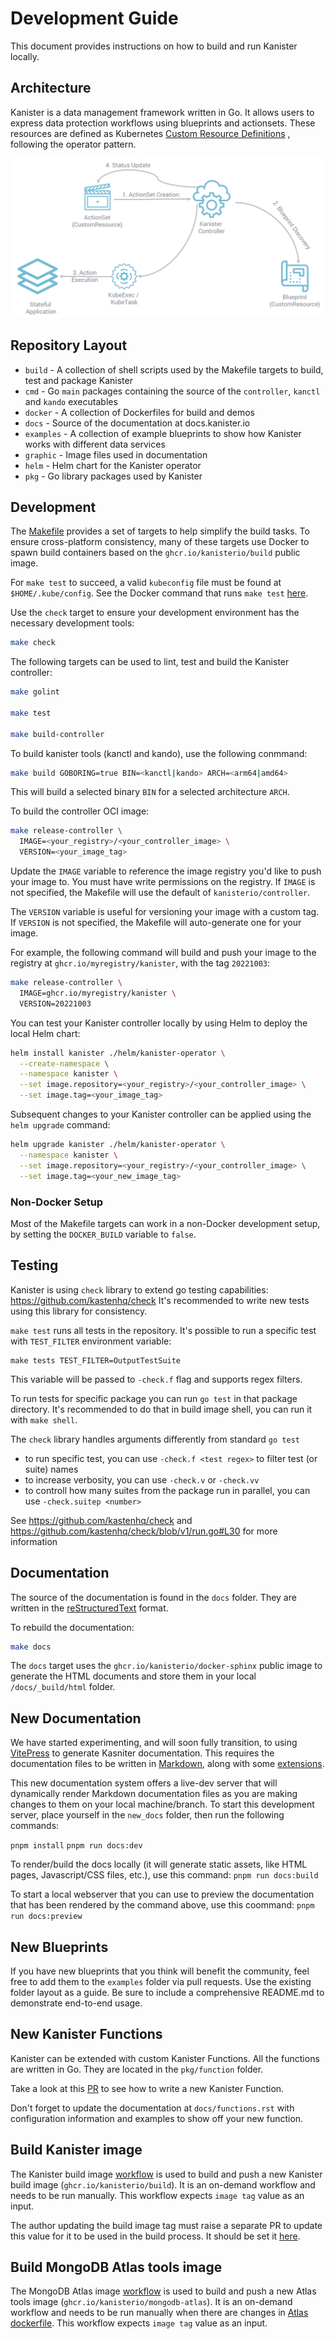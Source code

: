 # Development Guide

This document provides instructions on how to build and run Kanister locally.

## Architecture

Kanister is a data management framework written in Go. It allows users to
express data protection workflows using blueprints and actionsets. These
resources are defined as Kubernetes
[Custom Resource Definitions](https://docs.kanister.io/architecture.html#custom-resources)
, following the operator pattern.

[![kanister workflow](./graphic/kanister_workflow.png)](https://docs.kanister.io/architecture.html)

## Repository Layout

* `build` - A collection of shell scripts used by the Makefile targets to build,
test and package Kanister
* `cmd` - Go `main` packages containing the source of the `controller`,
`kanctl` and `kando` executables
* `docker` - A collection of Dockerfiles for build and demos
* `docs` - Source of the documentation at docs.kanister.io
* `examples` - A collection of example blueprints to show how Kanister works
with different data services
* `graphic` - Image files used in documentation
* `helm` - Helm chart for the Kanister operator
* `pkg` - Go library packages used by Kanister

## Development

The [Makefile](Makefile) provides a set of targets to help simplify the build
tasks. To ensure cross-platform consistency, many of these targets use Docker
to spawn build containers based on the `ghcr.io/kanisterio/build` public image.

For `make test` to succeed, a valid `kubeconfig` file must be found at
`$HOME/.kube/config`. See the Docker command that runs `make test` [here](https://github.com/kanisterio/kanister/blob/fa04d77eb6f5c92521d1413ddded385168f39f42/Makefile#L219).

Use the `check` target to ensure your development environment has the necessary
development tools:

```sh
make check
```

The following targets can be used to lint, test and build the Kanister
controller:
```sh
make golint

make test

make build-controller
```

To build kanister tools (kanctl and kando), use the following conmmand:
```sh
make build GOBORING=true BIN=<kanctl|kando> ARCH=<arm64|amd64>
```

This will build a selected binary `BIN` for a selected architecture `ARCH`.


To build the controller OCI image:
```sh
make release-controller \
  IMAGE=<your_registry>/<your_controller_image> \
  VERSION=<your_image_tag>
```

Update the `IMAGE` variable to reference the image registry you'd like to push
your image to. You must have write permissions on the registry. If `IMAGE` is
not specified, the Makefile will use the default of `kanisterio/controller`.

The `VERSION` variable is useful for versioning your image with a custom tag.
If `VERSION` is not specified, the Makefile will auto-generate one for your
image.

For example, the following command will build and push your image to the
registry at `ghcr.io/myregistry/kanister`, with the tag `20221003`:
```sh
make release-controller \
  IMAGE=ghcr.io/myregistry/kanister \
  VERSION=20221003
```

You can test your Kanister controller locally by using Helm to deploy the local
Helm chart:
```sh
helm install kanister ./helm/kanister-operator \
  --create-namespace \
  --namespace kanister \
  --set image.repository=<your_registry>/<your_controller_image> \
  --set image.tag=<your_image_tag>
```

Subsequent changes to your Kanister controller can be applied using the `helm
upgrade` command:

```sh
helm upgrade kanister ./helm/kanister-operator \
  --namespace kanister \
  --set image.repository=<your_registry>/<your_controller_image> \
  --set image.tag=<your_new_image_tag>
```

### Non-Docker Setup

Most of the Makefile targets can work in a non-Docker development setup, by
setting the `DOCKER_BUILD` variable to `false`.

## Testing

Kanister is using `check` library to extend go testing capabilities: https://github.com/kastenhq/check
It's recommended to write new tests using this library for consistency.

`make test` runs all tests in the repository.
It's possible to run a specific test with `TEST_FILTER` environment variable:

```
make tests TEST_FILTER=OutputTestSuite
```

This variable will be passed to `-check.f` flag and supports regex filters.

To run tests for specific package you can run `go test` in that package directory.
It's recommended to do that in build image shell, you can run it with `make shell`.

The `check` library handles arguments differently from standard `go test`
- to run specific test, you can use `-check.f <test regex>` to filter test (or suite) names
- to increase verbosity, you can use `-check.v` or `-check.vv`
- to controll how many suites from the package run in parallel, you can use `-check.suitep <number>`

See https://github.com/kastenhq/check and https://github.com/kastenhq/check/blob/v1/run.go#L30 for more information

## Documentation

The source of the documentation is found in the `docs` folder. They are written
in the [reStructuredText](https://docutils.sourceforge.io/rst.html) format.

To rebuild the documentation:

```sh
make docs
```

The `docs` target uses the `ghcr.io/kanisterio/docker-sphinx` public image to
generate the HTML documents and store them in your local `/docs/_build/html`
folder.

## New Documentation

We have started experimenting, and will soon fully transition, to using [VitePress](https://vitepress.dev/) to generate Kasniter documentation.
This requires the documentation files to be written in [Markdown](https://www.markdownguide.org/), along with some [extensions](https://vitepress.dev/guide/markdown).

This new documentation system offers a live-dev server that will dynamically render Markdown documentation files
as you are making changes to them on your local machine/branch.
To start this development server, place yourself in the `new_docs` folder, then run the following commands:

`pnpm install`
`pnpm run docs:dev`

To render/build the docs locally (it will generate static assets, like HTML pages, Javascript/CSS files, etc.), use this command:
`pnpm run docs:build`

To start a local webserver that you can use to preview the documentation that has been rendered by the command above, use this coommand:
`pnpm run docs:preview`

## New Blueprints

If you have new blueprints that you think will benefit the community, feel free
to add them to the `examples` folder via pull requests. Use the existing folder
layout as a guide. Be sure to include a comprehensive README.md to demonstrate
end-to-end usage.

## New Kanister Functions

Kanister can be extended with custom Kanister Functions. All the functions are
written in Go. They are located in the `pkg/function` folder.

Take a look at this [PR](https://github.com/kanisterio/kanister/pull/1282) to
see how to write a new Kanister Function.

Don't forget to update the documentation at `docs/functions.rst` with
configuration information and examples to show off your new function.

## Build Kanister image

The Kanister build image [workflow](.github/workflows/kanister-image-build.yaml)
is used to build and push a new Kanister build image (`ghcr.io/kanisterio/build`).
It is an on-demand workflow and needs to be run manually. This workflow expects
`image tag` value as an input.

The author updating the build image tag must raise a separate PR to update this
value for it to be used in the build process. It should be set it [here](https://github.com/kanisterio/kanister/blob/master/Makefile#L61).

## Build MongoDB Atlas tools image

The MongoDB Atlas image [workflow](.github/workflows/atlas-image-build.yaml)
is used to build and push a new Atlas tools image (`ghcr.io/kanisterio/mongodb-atlas`).
It is an on-demand workflow and needs to be run manually when there are changes
in [Atlas dockerfile](docker/mongodb-atlas/Dockerfile). This workflow expects
`image tag` value as an input.
